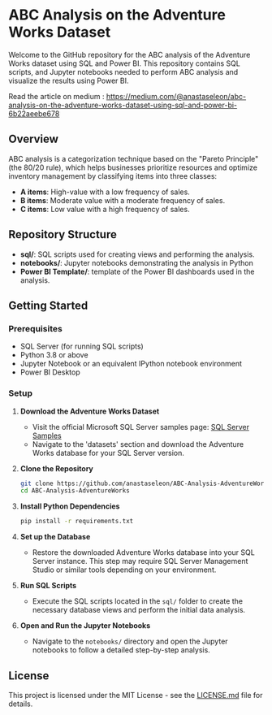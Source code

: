 # ABC Analysis on the Adventure Works Dataset

Welcome to the GitHub repository for the ABC analysis of the Adventure Works dataset using SQL and Power BI. This repository contains SQL scripts,  and  Jupyter notebooks needed to perform ABC analysis and visualize the results using Power BI.

Read the article on medium : https://medium.com/@anastaseleon/abc-analysis-on-the-adventure-works-dataset-using-sql-and-power-bi-6b22aeebe678

## Overview

ABC analysis is a categorization technique based on the "Pareto Principle" (the 80/20 rule), which helps businesses prioritize resources and optimize inventory management by classifying items into three classes:
- **A items**: High-value with a low frequency of sales.
- **B items**: Moderate value with a moderate frequency of sales.
- **C items**: Low value with a high frequency of sales.

## Repository Structure

- **sql/**: SQL scripts used for creating views and performing the analysis.
- **notebooks/**: Jupyter notebooks demonstrating the analysis in Python
- **Power BI Template/**: template of the Power BI dashboards used in the analysis.


## Getting Started

### Prerequisites

- SQL Server (for running SQL scripts)
- Python 3.8 or above
- Jupyter Notebook or an equivalent IPython notebook environment
- Power BI Desktop 

### Setup

1. **Download the Adventure Works Dataset**
   - Visit the official Microsoft SQL Server samples page: [SQL Server Samples](https://github.com/Microsoft/sql-server-samples)
   - Navigate to the 'datasets' section and download the Adventure Works database for your SQL Server version.

2. **Clone the Repository**
   ```bash
   git clone https://github.com/anastaseleon/ABC-Analysis-AdventureWorks.git
   cd ABC-Analysis-AdventureWorks
   ```

3. **Install Python Dependencies**
   ```bash
   pip install -r requirements.txt
   ```

4. **Set up the Database**
   - Restore the downloaded Adventure Works database into your SQL Server instance. This step may require SQL Server Management Studio or similar tools depending on your environment.

5. **Run SQL Scripts**
   - Execute the SQL scripts located in the `sql/` folder to create the necessary database views and perform the initial data analysis.

6. **Open and Run the Jupyter Notebooks**
   - Navigate to the `notebooks/` directory and open the Jupyter notebooks to follow a detailed step-by-step analysis.


## License

This project is licensed under the MIT License - see the [LICENSE.md](LICENSE) file for details.


